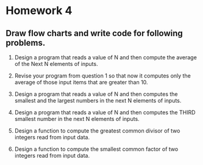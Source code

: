 # Homework 4

## Draw flow charts and write code for following problems.

1. Design a program that reads a value of N and then compute the average of the Next N elements of inputs.

2. Revise your program from question 1 so that now it computes only the average of those input items that are greater than 10.

3. Design a program that reads a value of N and then computes the smallest and the largest numbers in the next N elements of inputs.

4. Design a program that reads a value of N and then computes the THIRD smallest
   number in the next N elements of inputs.

5. Design a function to compute the greatest common divisor of two integers read from input data.

6. Design a function to compute the smallest common factor of two integers read from input data.
